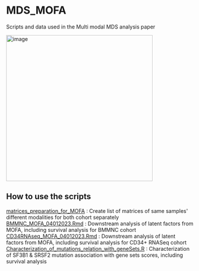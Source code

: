 # MDS_MOFA
Scripts and data used in the Multi modal MDS analysis paper

<img width="394" alt="image" src="https://github.com/Karimi-Lab/MDS_MOFA/assets/98902126/24ef4743-5691-4e2f-b248-a61b989e0245">

## How to use the scripts
[matrices_preparation_for_MOFA](Scripts/matrices_preparation_for_MOFA.R) : Create list of matrices of same samples' different modalities for both cohort separately
[BMMNC_MOFA_04012023.Rmd](Scripts/BMMNC_MOFA_04012023.Rmd) : Downstream analysis of latent factors from MOFA, including survival analysis for BMMNC cohort
[CD34RNAseq_MOFA_04012023.Rmd](Scripts/CD34RNAseq_MOFA_04012023.Rmd) : Downstream analysis of latent factors from MOFA, including survival analysis for CD34+ RNASeq cohort
[Characterization_of_mutations_relation_with_geneSets.R](Scripts/Characterization_of_mutations_relation_with_geneSets.R) : Characterization of SF3B1 & SRSF2 mutation association with gene sets scores, including survival analysis
